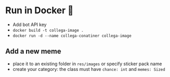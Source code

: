 # Run in Docker 🐳

- Add bot API key
- `docker build -t collega-image .`
- `docker run -d --name collega-conatiner collega-image`

## Add a new meme

- place it to an existing folder in `res/images` or specify sticker pack name
- create your category: the class must have `chance: int` and `memes: Sized`